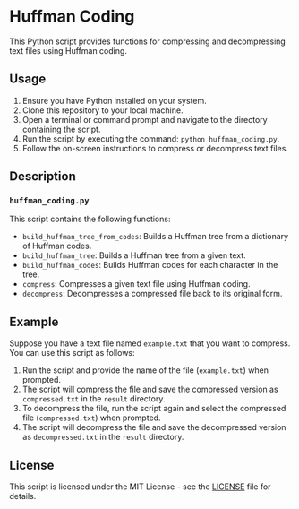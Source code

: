 # Huffman Coding

This Python script provides functions for compressing and decompressing text files using Huffman coding.

## Usage

1. Ensure you have Python installed on your system.
2. Clone this repository to your local machine.
3. Open a terminal or command prompt and navigate to the directory containing the script.
4. Run the script by executing the command: `python huffman_coding.py`.
5. Follow the on-screen instructions to compress or decompress text files.

## Description

### `huffman_coding.py`

This script contains the following functions:

- `build_huffman_tree_from_codes`: Builds a Huffman tree from a dictionary of Huffman codes.
- `build_huffman_tree`: Builds a Huffman tree from a given text.
- `build_huffman_codes`: Builds Huffman codes for each character in the tree.
- `compress`: Compresses a given text file using Huffman coding.
- `decompress`: Decompresses a compressed file back to its original form.

## Example

Suppose you have a text file named `example.txt` that you want to compress. You can use this script as follows:

1. Run the script and provide the name of the file (`example.txt`) when prompted.
2. The script will compress the file and save the compressed version as `compressed.txt` in the `result` directory.
3. To decompress the file, run the script again and select the compressed file (`compressed.txt`) when prompted.
4. The script will decompress the file and save the decompressed version as `decompressed.txt` in the `result` directory.

## License

This script is licensed under the MIT License - see the [LICENSE](LICENSE) file for details.
